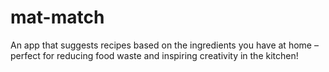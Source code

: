 # mat-match
An app that suggests recipes based on the ingredients you have at home – perfect for reducing food waste and inspiring creativity in the kitchen!
